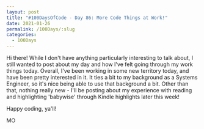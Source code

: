 ```yaml
---
layout: post
title: "#100DaysOfCode - Day 86: More Code Things at Work!"
date: 2021-01-26
permalink: /100Days/:slug
categories: 
  - 100Days
---
```


Hi there! While I don't have anything particularly interesting to talk about, I still wanted to post about my day and how I've felt going through my work things today. Overall, I've been working in some new territory today, and have been pretty interested in it. It ties a bit to my background as a Systems Engineer, so it's nice being able to use that background a bit. Other than that, nothing really new - I'll be posting about my experience with reading and highlighting 'babywise' through Kindle highlights later this week!

Happy coding, ya'll!

MO